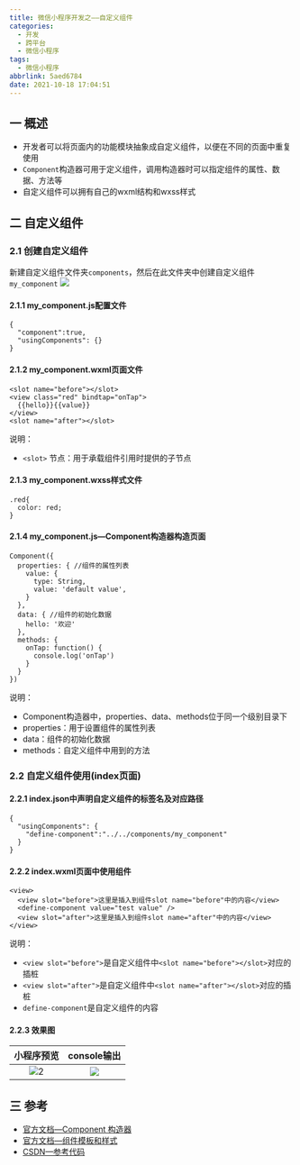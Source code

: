 ```yaml
---
title: 微信小程序开发之——自定义组件
categories:
  - 开发
  - 跨平台
  - 微信小程序
tags:
  - 微信小程序
abbrlink: 5aed6784
date: 2021-10-18 17:04:51
---
```

## 一 概述

* 开发者可以将页面内的功能模块抽象成自定义组件，以便在不同的页面中重复使用
* `Component`构造器可用于定义组件，调用构造器时可以指定组件的属性、数据、方法等
* 自定义组件可以拥有自己的wxml结构和wxss样式

<!--more-->

## 二  自定义组件

### 2.1 创建自定义组件

新建自定义组件文件夹`components`，然后在此文件夹中创建自定义组件`my_component`
![][1]

#### 2.1.1 my_component.js配置文件

```
{
  "component":true,
  "usingComponents": {}
}
```

#### 2.1.2 my_component.wxml页面文件

```
<slot name="before"></slot>
<view class="red" bindtap="onTap">
  {{hello}}{{value}}
</view>
<slot name="after"></slot>
```

说明：

* `<slot>` 节点：用于承载组件引用时提供的子节点

#### 2.1.3 my_component.wxss样式文件

```
.red{
  color: red;
}
```

#### 2.1.4 my_component.js—Component构造器构造页面

```
Component({
  properties: { //组件的属性列表
    value: {
      type: String,
      value: 'default value',
    }
  },
  data: { //组件的初始化数据
    hello: '欢迎'
  },
  methods: {
    onTap: function() {
      console.log('onTap')
    }
  }
})
```

说明：

* Component构造器中，properties、data、methods位于同一个级别目录下
* properties：用于设置组件的属性列表
* data：组件的初始化数据
* methods：自定义组件中用到的方法

### 2.2 自定义组件使用(index页面)

#### 2.2.1 index.json中声明自定义组件的标签名及对应路径

```
{
  "usingComponents": {
    "define-component":"../../components/my_component"
  }
}
```

#### 2.2.2 index.wxml页面中使用组件

```
<view>
  <view slot="before">这里是插入到组件slot name="before"中的内容</view>
  <define-component value="test value" />
  <view slot="after">这里是插入到组件slot name="after"中的内容</view>
</view>
```

说明：

* `<view slot="before">`是自定义组件中`<slot name="before"></slot>`对应的插桩
* `<view slot="after">`是自定义组件中`<slot name="after"></slot>`对应的插桩
* `define-component`是自定义组件的内容

#### 2.2.3 效果图

| 小程序预览 | console输出 |
| :--------: | :---------: |
|   ![2][]   |   ![][3]    |

## 三 参考

* [官方文档—Component 构造器](https://developers.weixin.qq.com/miniprogram/dev/framework/custom-component/component.html)
* [官方文档—组件模板和样式](https://developers.weixin.qq.com/miniprogram/dev/framework/custom-component/wxml-wxss.html#%E7%BB%84%E4%BB%B6%20wxml%20%E7%9A%84%20slot)
* [CSDN—参考代码](https://download.csdn.net/download/Calvin_zhou/33245338)




[1]:https://cdn.jsdelivr.net/gh/pgzxc/cdn@master/blog-wechat/wechat-component-create-project.png
[2]:https://cdn.jsdelivr.net/gh/pgzxc/cdn@master/blog-wechat/wechat-component-slot-view.png
[3]:https://cdn.jsdelivr.net/gh/pgzxc/cdn@master/blog-wechat/wechat-component-slot-console.png

